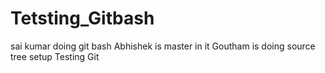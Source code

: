 # Tetsting_Gitbash
sai kumar doing git bash
Abhishek is master in it
Goutham is doing source tree setup
Testing Git
